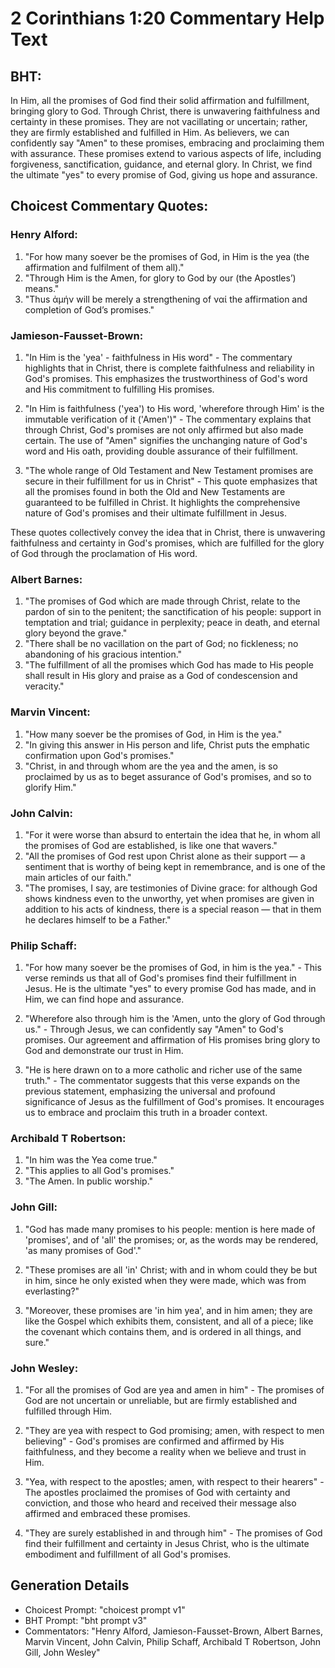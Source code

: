 # 2 Corinthians 1:20 Commentary Help Text

## BHT:
In Him, all the promises of God find their solid affirmation and fulfillment, bringing glory to God. Through Christ, there is unwavering faithfulness and certainty in these promises. They are not vacillating or uncertain; rather, they are firmly established and fulfilled in Him. As believers, we can confidently say "Amen" to these promises, embracing and proclaiming them with assurance. These promises extend to various aspects of life, including forgiveness, sanctification, guidance, and eternal glory. In Christ, we find the ultimate "yes" to every promise of God, giving us hope and assurance.

## Choicest Commentary Quotes:
### Henry Alford:
1. "For how many soever be the promises of God, in Him is the yea (the affirmation and fulfilment of them all)."
2. "Through Him is the Amen, for glory to God by our (the Apostles’) means."
3. "Thus ἀμήν will be merely a strengthening of ναί the affirmation and completion of God’s promises."

### Jamieson-Fausset-Brown:
1. "In Him is the 'yea' - faithfulness in His word" - The commentary highlights that in Christ, there is complete faithfulness and reliability in God's promises. This emphasizes the trustworthiness of God's word and His commitment to fulfilling His promises.

2. "In Him is faithfulness ('yea') to His word, 'wherefore through Him' is the immutable verification of it ('Amen')" - The commentary explains that through Christ, God's promises are not only affirmed but also made certain. The use of "Amen" signifies the unchanging nature of God's word and His oath, providing double assurance of their fulfillment.

3. "The whole range of Old Testament and New Testament promises are secure in their fulfillment for us in Christ" - This quote emphasizes that all the promises found in both the Old and New Testaments are guaranteed to be fulfilled in Christ. It highlights the comprehensive nature of God's promises and their ultimate fulfillment in Jesus.

These quotes collectively convey the idea that in Christ, there is unwavering faithfulness and certainty in God's promises, which are fulfilled for the glory of God through the proclamation of His word.

### Albert Barnes:
1. "The promises of God which are made through Christ, relate to the pardon of sin to the penitent; the sanctification of his people: support in temptation and trial; guidance in perplexity; peace in death, and eternal glory beyond the grave."
2. "There shall be no vacillation on the part of God; no fickleness; no abandoning of his gracious intention."
3. "The fulfillment of all the promises which God has made to His people shall result in His glory and praise as a God of condescension and veracity."

### Marvin Vincent:
1. "How many soever be the promises of God, in Him is the yea." 
2. "In giving this answer in His person and life, Christ puts the emphatic confirmation upon God's promises."
3. "Christ, in and through whom are the yea and the amen, is so proclaimed by us as to beget assurance of God's promises, and so to glorify Him."

### John Calvin:
1. "For it were worse than absurd to entertain the idea that he, in whom all the promises of God are established, is like one that wavers."
2. "All the promises of God rest upon Christ alone as their support — a sentiment that is worthy of being kept in remembrance, and is one of the main articles of our faith."
3. "The promises, I say, are testimonies of Divine grace: for although God shows kindness even to the unworthy, yet when promises are given in addition to his acts of kindness, there is a special reason — that in them he declares himself to be a Father."

### Philip Schaff:
1. "For how many soever be the promises of God, in him is the yea." - This verse reminds us that all of God's promises find their fulfillment in Jesus. He is the ultimate "yes" to every promise God has made, and in Him, we can find hope and assurance.

2. "Wherefore also through him is the 'Amen, unto the glory of God through us." - Through Jesus, we can confidently say "Amen" to God's promises. Our agreement and affirmation of His promises bring glory to God and demonstrate our trust in Him.

3. "He is here drawn on to a more catholic and richer use of the same truth." - The commentator suggests that this verse expands on the previous statement, emphasizing the universal and profound significance of Jesus as the fulfillment of God's promises. It encourages us to embrace and proclaim this truth in a broader context.

### Archibald T Robertson:
1. "In him was the Yea come true." 
2. "This applies to all God's promises."
3. "The Amen. In public worship."

### John Gill:
1. "God has made many promises to his people: mention is here made of 'promises', and of 'all' the promises; or, as the words may be rendered, 'as many promises of God'." 

2. "These promises are all 'in' Christ; with and in whom could they be but in him, since he only existed when they were made, which was from everlasting?" 

3. "Moreover, these promises are 'in him yea', and in him amen; they are like the Gospel which exhibits them, consistent, and all of a piece; like the covenant which contains them, and is ordered in all things, and sure."

### John Wesley:
1. "For all the promises of God are yea and amen in him" - The promises of God are not uncertain or unreliable, but are firmly established and fulfilled through Him.

2. "They are yea with respect to God promising; amen, with respect to men believing" - God's promises are confirmed and affirmed by His faithfulness, and they become a reality when we believe and trust in Him.

3. "Yea, with respect to the apostles; amen, with respect to their hearers" - The apostles proclaimed the promises of God with certainty and conviction, and those who heard and received their message also affirmed and embraced these promises.

4. "They are surely established in and through him" - The promises of God find their fulfillment and certainty in Jesus Christ, who is the ultimate embodiment and fulfillment of all God's promises.


## Generation Details
- Choicest Prompt: "choicest prompt v1"
- BHT Prompt: "bht prompt v3"
- Commentators: "Henry Alford, Jamieson-Fausset-Brown, Albert Barnes, Marvin Vincent, John Calvin, Philip Schaff, Archibald T Robertson, John Gill, John Wesley"

